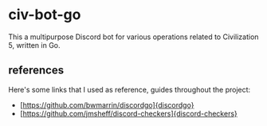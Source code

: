 # civ-bot-go

This a multipurpose Discord bot for various operations related to Civilization 5, written in Go.

## references

Here's some links that I used as reference, guides throughout the project:

- [https://github.com/bwmarrin/discordgo]{discordgo}
- [https://github.com/jmsheff/discord-checkers]{discord-checkers}